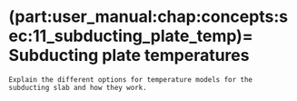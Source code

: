(part:user_manual:chap:concepts:sec:11_subducting_plate_temp)=
Subducting plate temperatures
=============================

```{todo}
Explain the different options for temperature models for the subducting slab and how they work.
```
